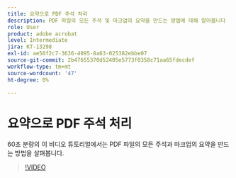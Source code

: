 ```yaml
---
title: 요약으로 PDF 주석 처리
description: PDF 파일의 모든 주석 및 마크업의 요약을 만드는 방법에 대해 알아봅니다
role: User
product: adobe acrobat
level: Intermediate
jira: KT-13298
exl-id: ae50f2c7-3636-4095-8a63-025382ebbe07
source-git-commit: 2b47655370d52405e5773f0358c71aa65fdecdef
workflow-type: tm+mt
source-wordcount: '47'
ht-degree: 0%

---
```


# 요약으로 PDF 주석 처리

60초 분량의 이 비디오 튜토리얼에서는 PDF 파일의 모든 주석과 마크업의 요약을 만드는 방법을 살펴봅니다.

>[!VIDEO](https://video.tv.adobe.com/v/3409907?quality=12&learn=on&hidetitle=true)
